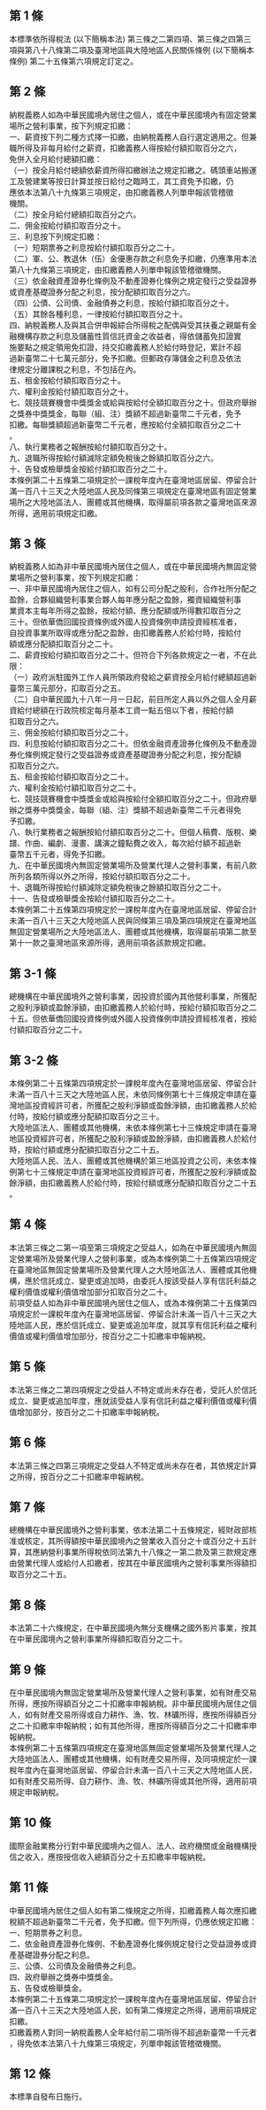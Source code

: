 第 1 條
-------
本標準依所得稅法 (以下簡稱本法) 第三條之二第四項、第三條之四第三  
項與第八十八條第二項及臺灣地區與大陸地區人民關係條例 (以下簡稱本  
條例) 第二十五條第六項規定訂定之。

第 2 條
-------
納稅義務人如為中華民國境內居住之個人，或在中華民國境內有固定營業  
場所之營利事業，按下列規定扣繳：  
一、薪資按下列二種方式擇一扣繳，由納稅義務人自行選定適用之。但兼  
    職所得及非每月給付之薪資，扣繳義務人得按給付額扣取百分之六，  
    免併入全月給付總額扣繳：  
（一）按全月給付總額依薪資所得扣繳辦法之規定扣繳之。碼頭車站搬運  
      工及營建業等按日計算並按日給付之臨時工，其工資免予扣繳，仍  
      應依本法第八十九條第三項規定，由扣繳義務人列單申報該管稽徵  
      機關。  
（二）按全月給付總額扣取百分之六。  
二、佣金按給付額扣取百分之十。  
三、利息按下列規定扣繳：  
（一）短期票券之利息按給付額扣取百分之二十。  
（二）軍、公、教退休（伍）金優惠存款之利息免予扣繳，仍應準用本法  
      第八十九條第三項規定，由扣繳義務人列單申報該管稽徵機關。  
（三）依金融資產證券化條例及不動產證券化條例之規定發行之受益證券  
      或資產基礎證券分配之利息，按分配額扣取百分之六。  
（四）公債、公司債、金融債券之利息，按給付額扣取百分之十。  
（五）其餘各種利息，一律按給付額扣取百分之十。  
四、納稅義務人及與其合併申報綜合所得稅之配偶與受其扶養之親屬有金  
    融機構存款之利息及儲蓄性質信託資金之收益者，得依儲蓄免扣證實  
    施要點之規定領用免扣證，持交扣繳義務人於給付時登記，累計不超  
    過新臺幣二十七萬元部分，免予扣繳。但郵政存簿儲金之利息及依法  
    律規定分離課稅之利息，不包括在內。  
五、租金按給付額扣取百分之十。  
六、權利金按給付額扣取百分之十。  
七、競技競賽機會中獎獎金或給與按給付全額扣取百分之十。但政府舉辦  
    之獎券中獎獎金，每聯（組、注）獎額不超過新臺幣二千元者，免予  
    扣繳。每聯獎額超過新臺幣二千元者，應按給付全額扣取百分之二十  
    。  
八、執行業務者之報酬按給付額扣取百分之十。  
九、退職所得按給付額減除定額免稅後之餘額扣取百分之六。  
十、告發或檢舉獎金按給付額扣取百分之二十。  
本條例第二十五條第二項規定於一課稅年度內在臺灣地區居留、停留合計  
滿一百八十三天之大陸地區人民及同條第三項規定在臺灣地區有固定營業  
場所之大陸地區法人、團體或其他機構，取得屬前項各款之臺灣地區來源  
所得，適用前項規定扣繳。

第 3 條
-------
納稅義務人如為非中華民國境內居住之個人，或在中華民國境內無固定營  
業場所之營利事業，按下列規定扣繳：  
一、非中華民國境內居住之個人，如有公司分配之股利，合作社所分配之  
    盈餘，合夥組織營利事業合夥人每年應分配之盈餘，獨資組織營利事  
    業資本主每年所得之盈餘，按給付額、應分配額或所得數扣取百分之  
    三十。但依華僑回國投資條例或外國人投資條例申請投資經核准者，  
    自投資事業所取得或應分配之盈餘，由扣繳義務人於給付時，按給付  
    額或應分配額扣取百分之二十。  
二、薪資按給付額扣取百分之二十。但符合下列各款規定之一者，不在此  
    限：  
（一）政府派駐國外工作人員所領政府發給之薪資按全月給付總額超過新  
      臺幣三萬元部分，扣取百分之五。  
（二）自中華民國九十八年一月一日起，前目所定人員以外之個人全月薪  
      資給付總額在行政院核定每月基本工資一點五倍以下者，按給付額  
      扣取百分之六。  
三、佣金按給付額扣取百分之二十。  
四、利息按給付額扣取百分之二十。但依金融資產證券化條例及不動產證  
    券化條例規定發行之受益證券或資產基礎證券分配之利息，按分配額  
    扣取百分之六。  
五、租金按給付額扣取百分之二十。  
六、權利金按給付額扣取百分之二十。  
七、競技競賽機會中獎獎金或給與按給付全額扣取百分之二十。但政府舉  
    辦之獎券中獎獎金，每聯（組、注）獎額不超過新臺幣二千元者得免  
    予扣繳。  
八、執行業務者之報酬按給付額扣取百分之二十。但個人稿費、版稅、樂  
    譜、作曲、編劇、漫畫、講演之鐘點費之收入，每次給付額不超過新  
    臺幣五千元者，得免予扣繳。  
九、在中華民國境內無固定營業場所及營業代理人之營利事業，有前八款  
    所列各類所得以外之所得，按給付額扣取百分之二十。  
十、退職所得按給付額減除定額免稅後之餘額扣取百分之二十。  
十一、告發或檢舉獎金按給付額扣取百分之二十。  
本條例第二十五條第四項規定於一課稅年度內在臺灣地區居留、停留合計  
未滿一百八十三天之大陸地區人民與同條第三項及第四項規定在臺灣地區  
無固定營業場所之大陸地區法人、團體或其他機構，取得屬前項第二款至  
第十一款之臺灣地區來源所得，適用前項各該款規定扣繳。

第 3-1 條
---------
總機構在中華民國境外之營利事業，因投資於國內其他營利事業，所獲配  
之股利淨額或盈餘淨額，由扣繳義務人於給付時，按給付額扣取百分之二  
十五。但依華僑回國投資條例或外國人投資條例申請投資經核准者，按給  
付額扣取百分之二十。

第 3-2 條
---------
本條例第二十五條第四項規定於一課稅年度內在臺灣地區居留、停留合計  
未滿一百八十三天之大陸地區人民，未依同條例第七十三條規定申請在臺  
灣地區投資經許可者，所獲配之股利淨額或盈餘淨額，由扣繳義務人於給  
付時，按給付額或應分配額扣取百分之三十。  
大陸地區法人、團體或其他機構，未依本條例第七十三條規定申請在臺灣  
地區投資經許可者，所獲配之股利淨額或盈餘淨額，由扣繳義務人於給付  
時，按給付額或應分配額扣取百分之二十五。  
大陸地區人民、法人、團體或其他機構於第三地區投資之公司，未依本條  
例第七十三條規定申請在臺灣地區投資經許可者，所獲配之股利淨額或盈  
餘淨額，由扣繳義務人於給付時，按給付額或應分配額扣取百分之二十五  
。

第 4 條
-------
本法第三條之二第一項至第三項規定之受益人，如為在中華民國境內無固  
定營業場所及營業代理人之營利事業，或為本條例第二十五條第四項規定  
在臺灣地區無固定營業場所及營業代理人之大陸地區法人、團體或其他機  
構，應於信託成立、變更或追加時，由委託人按該受益人享有信託利益之  
權利價值或權利價值增加部分扣取百分之二十。  
前項受益人如為非中華民國境內居住之個人，或為本條例第二十五條第四  
項規定於一課稅年度內在臺灣地區居留、停留合計未滿一百八十三天之大  
陸地區人民，應於信託成立、變更或追加年度，就其享有信託利益之權利  
價值或權利價值增加部分，按百分之二十扣繳率申報納稅。

第 5 條
-------
本法第三條之二第四項規定之受益人不特定或尚未存在者，受託人於信託  
成立、變更或追加年度，應就該受益人享有信託利益之權利價值或權利價  
值增加部分，按百分之二十扣繳率申報納稅。

第 6 條
-------
本法第三條之四第三項規定之受益人不特定或尚未存在者，其依規定計算  
之所得，按百分之二十扣繳率申報納稅。

第 7 條
-------
總機構在中華民國境外之營利事業，依本法第二十五條規定，經財政部核  
准或核定，其所得額按中華民國境內之營業收入百分之十或百分之十五計  
算，其應納營利事業所得稅依同法第九十八條之一第二款及第三款規定應  
由營業代理人或給付人扣繳者，按其在中華民國境內之營利事業所得額扣  
取百分之二十五。

第 8 條
-------
本法第二十六條規定，在中華民國境內無分支機構之國外影片事業，按其  
在中華民國境內之營利事業所得額扣取百分之二十。

第 9 條
-------
在中華民國境內無固定營業場所及營業代理人之營利事業，如有財產交易  
所得，應按所得額百分之二十扣繳率申報納稅。非中華民國境內居住之個  
人，如有財產交易所得或自力耕作、漁、牧、林礦所得，應按所得額百分  
之二十扣繳率申報納稅；如有其他所得，應按所得額百分之二十扣繳率申  
報納稅。  
本條例第二十五條第四項規定在臺灣地區無固定營業場所及營業代理人之  
大陸地區法人、團體或其他機構，如有財產交易所得，及同項規定於一課  
稅年度內在臺灣地區居留、停留合計未滿一百八十三天之大陸地區人民，  
如有財產交易所得、自力耕作、漁、牧、林礦所得或其他所得，適用前項  
規定申報納稅。

第 10 條
--------
國際金融業務分行對中華民國境內之個人、法人、政府機關或金融機構授  
信之收入，應按授信收入總額百分之十五扣繳率申報納稅。

第 11 條
--------
中華民國境內居住之個人如有第二條規定之所得，扣繳義務人每次應扣繳  
稅額不超過新臺幣二千元者，免予扣繳。但下列所得，仍應依規定扣繳：  
一、短期票券之利息。  
二、依金融資產證券化條例、不動產證券化條例規定發行之受益證券或資  
    產基礎證券分配之利息。  
三、公債、公司債及金融債券之利息。  
四、政府舉辦之獎券中獎獎金。  
五、告發或檢舉獎金。  
本條例第二十五條第二項規定於一課稅年度內在臺灣地區居留、停留合計  
滿一百八十三天之大陸地區人民，如有第二條規定之所得，適用前項規定  
扣繳。  
扣繳義務人對同一納稅義務人全年給付前二項所得不超過新臺幣一千元者  
，得免依本法第八十九條第三項規定，列單申報該管稽徵機關。

第 12 條
--------
本標準自發布日施行。

